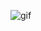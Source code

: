 ![gif](https://github.com/fentfartsonopiumlover339/fentfartsonopiumlover339/assets/170947355/72f99e6a-57fb-4f25-90e7-99438b68441e)
